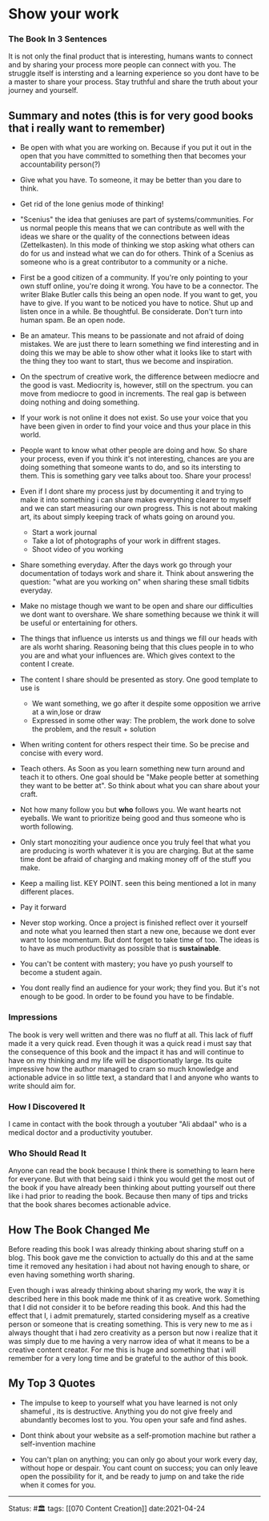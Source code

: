 # Show your work

### The Book In 3 Sentences
It is not only the final product that is interesting, humans wants to connect and by sharing your process more people can connect with you. The struggle itself is intersting and a learning experience so you dont have to be a master to share your process. Stay truthful and share the truth about your journey and yourself. 

## Summary and notes (this is for very good books that i really want to remember)
- Be open with what you are working on. Because if you put it out in the open that you have committed to something then that becomes your accountability person(?)

- Give what you have. To someone, it may be better than you dare to think.

- Get rid of the lone genius mode of thinking!

- "Scenius" the idea that geniuses are part of systems/communities. For us normal people this means that we can contribute as well with the ideas we share or the quality of the connections between ideas (Zettelkasten). In this mode of thinking we stop asking what others can do for us and instead what we can do for others. Think of a Scenius as someone who is a great contributor to a community or a niche.

- First be a good citizen of a community. If you're only pointing to your own stuff online, you're doing it wrong. You have to be a connector. The writer Blake Butler calls this being an open node. If you want to get, you have to give. If you want to be noticed you have to notice. Shut up and listen once in a while. Be thoughtful. Be considerate. Don't turn into human spam. Be an open node. 

 - Be an amateur. This means to be passionate and not afraid of doing mistakes. We are just there to learn something we find interesting and in doing this we may be able to show other what it looks like to start with the thing they too want to start, thus we become and inspiration. 

- On the spectrum of creative work, the difference between mediocre and the good is vast. Mediocrity is, however, still on the spectrum. you can move from mediocre to good in increments. The real gap is between doing nothing and doing something. 

- If your work is not online it does not exist. So use your voice that you have been given in order to find your voice and thus your place in this world.

- People want to know what other people are doing and how. So share your process, even if you think it's not interesting, chances are you are doing something that someone wants to do, and so its intersting to them. This is something gary vee talks about too. Share your process!

- Even if I dont share my process just by documenting it and trying to make it into something i can share makes everything clearer to myself and we can start measuring our own progress. This is not about making art, its about simply keeping track of whats going on around you. 
	- Start a work journal
	- Take a lot of photographs of your work in diffrent stages.
	- Shoot video of you working

- Share something everyday. After the days work go through your documentation of todays work and share it. Think about answering the question: "what are you working on" when sharing these small tidbits everyday.

- Make no mistage though we want to be open and share our difficulties we dont want to overshare. We share something because we think it will be useful or entertaining for others.

- The things that influence us intersts us and things we fill our heads with are als worht sharing. Reasoning being that this clues people in to who you are and what your influences are. Which gives context to the content I create. 

- The content I share should be presented as story. One good template to use is
	- We want something, we go after it despite some opposition we arrive at a win,lose or draw
	- Expressed in some other way: The problem, the work done to solve the problem, and the result + solution

- When writing content for others respect their time. So be precise and concise with every word.

- Teach others. As Soon as you learn something new turn around and teach it to others. One goal should be "Make people better at something they want to be better at". So think about what you can share about your craft.

- Not how many follow you but **who** follows you. We want hearts not eyeballs. We want to prioritize being good and thus someone who is worth following.

- Only start monoziting your audience once you truly feel that what you are producing is worth whatever it is you are charging. But at the same time dont be afraid of charging and making money off of the stuff you make.

- Keep a mailing list. KEY POINT. seen this being mentioned a lot in many different places.

- Pay it forward

- Never stop working. Once a project is finished reflect over it yourself and note what you learned then start a new one, because we dont ever want to lose momentum. But dont forget to take time of too. The ideas is to have as much productivity as possible that is **sustainable**.

- You can't be content with mastery; you have yo push yourself to become a student again. 

- You dont really find an audience for your work; they find you. But it's not enough to be good. In order to be found you have to be findable. 

### Impressions
The book is very well written and there was no fluff at all. This lack of fluff made it a very quick read. Even though it was a quick read i must say that the consequence of this book and the impact it has and will continue to have on my thinking and my life will be disportionatly large. Its quite impressive how the author managed to cram so much knowledge and actionable advice in so little text, a standard that I and anyone who wants to write should aim for. 

### How I Discovered It
I came in contact with the book through a youtuber "Ali abdaal" who is a medical doctor and a productivity youtuber.

### Who Should Read It
Anyone can read the book because I think there is something to learn here for everyone. But with that being said i think you would get the most out of the book if you have already been thinking about putting yourself out there like i had prior to reading the book. Because then many of tips and tricks that the book shares becomes actionable advice. 

## How The Book Changed Me
Before reading this book I was already thinking about sharing stuff on a blog. This book gave me the conviction to actually do this and at the same time it removed any hesitation i had about not having enough to share, or even having something worth sharing.

Even though i was already thinking about sharing my work, the way it is described here in this book made me think of it as creative work. Something that I did not consider it to be before reading this book. And this had the effect that I, i admit prematurely, started considering myself as a creative person or someone that is creating something. This is very new to me as i always thought that i had zero creativity as a person but now i realize that it was simply due to me having a very narrow idea of what it means to be a creative content creator. For me this is huge and something that i will remember for a very long time and be grateful to the author of this book.

## My Top 3 Quotes
- The impulse to keep to yourself what you have learned is not only shameful , its is destructive. Anything you do not give freely and abundantly becomes lost to you. You open your safe and find ashes. 

- Dont think about your website as a self-promotion machine but rather a self-invention machine

- You can't plan on anything; you can only go about your work every day, without hope or despair. You cant count on success; you can only leave open the possibility for it, and be ready to jump on and take the ride when it comes for you.


---
Status: #🏛 
tags: [[070 Content Creation]]
date:2021-04-24
